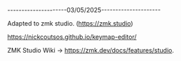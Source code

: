 ---------------------03/05/2025--------------------- 

Adapted to zmk studio. (https://zmk.studio)

https://nickcoutsos.github.io/keymap-editor/

ZMK Studio Wiki → https://zmk.dev/docs/features/studio. 
